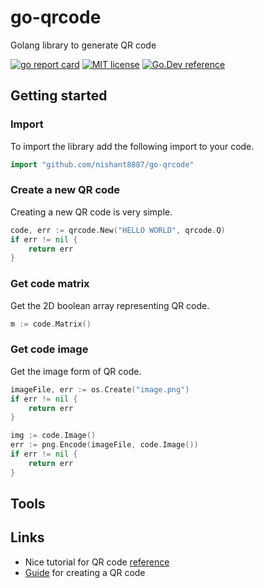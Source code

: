 # go-qrcode

Golang library to generate QR code

[![go report card](https://goreportcard.com/badge/github.com/nishant8887/go-qrcode "go report card")](https://goreportcard.com/report/github.com/nishant8887/go-qrcode)
[![MIT license](https://img.shields.io/badge/license-MIT-brightgreen.svg)](https://opensource.org/licenses/MIT)
[![Go.Dev reference](https://img.shields.io/badge/go.dev-reference-blue?logo=go&logoColor=white)](https://pkg.go.dev/github.com/nishant8887/go-qrcode)

## Getting started
### Import
To import the library add the following import to your code.
```go
import "github.com/nishant8887/go-qrcode"
```
### Create a new QR code
Creating a new QR code is very simple.
```go
code, err := qrcode.New("HELLO WORLD", qrcode.Q)
if err != nil {
    return err
}
```
### Get code matrix
Get the 2D boolean array representing QR code.
```go
m := code.Matrix()
```

### Get code image
Get the image form of QR code.
```go
imageFile, err := os.Create("image.png")
if err != nil {
    return err
}

img := code.Image()
err := png.Encode(imageFile, code.Image())
if err != nil {
    return err
}
```

## Tools

## Links
- Nice tutorial for QR code [reference](https://www.thonky.com/qr-code-tutorial/)
- [Guide](https://www.nayuki.io/page/creating-a-qr-code-step-by-step) for creating a QR code
